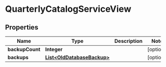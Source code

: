 

# QuarterlyCatalogServiceView


## Properties

Name | Type | Description | Notes
------------ | ------------- | ------------- | -------------
**backupCount** | **Integer** |  |  [optional]
**backups** | [**List&lt;OldDatabaseBackup&gt;**](OldDatabaseBackup.md) |  |  [optional]



